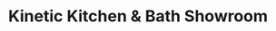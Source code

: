 ---
title: "Kinetic Kitchen & Bath Showroom"
url: /niagara-falls/kinetic-kitchen-and-bath-showroom/
shop: kitchen
---